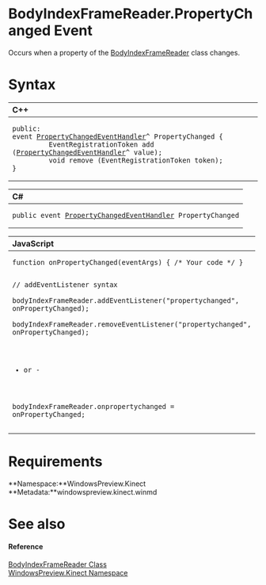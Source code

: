 BodyIndexFrameReader.PropertyChanged Event  
==========================================  

Occurs when a property of the [BodyIndexFrameReader](../../BodyIndexFrameReader_Class.md) class changes. <span id="syntaxSection"></span>

Syntax  
======  

<table>
<colgroup>
<col width="100%" />
</colgroup>
<thead>
<tr class="header">
<th align="left">C++</th>
</tr>
</thead>
<tbody>
<tr class="odd">
<td align="left"><pre><code>public:  
event <a href="../../../Data/PropertyChangedEventHandler.md">PropertyChangedEventHandler</a>^ PropertyChanged {  
         EventRegistrationToken add (<a href="../../../Data/PropertyChangedEventHandler.md">PropertyChangedEventHandler</a>^ value);  
         void remove (EventRegistrationToken token);  
}</code></pre></td>
</tr>
</tbody>
</table>

<table>
<colgroup>
<col width="100%" />
</colgroup>
<thead>
<tr class="header">
<th align="left">C#</th>
</tr>
</thead>
<tbody>
<tr class="odd">
<td align="left"><pre><code>public event <a href="../../../Data/PropertyChangedEventHandler.md">PropertyChangedEventHandler</a> PropertyChanged</code></pre></td>
</tr>
</tbody>
</table>

<table>
<colgroup>
<col width="100%" />
</colgroup>
<thead>
<tr class="header">
<th align="left">JavaScript</th>
</tr>
</thead>
<tbody>
<tr class="odd">
<td align="left"><pre><code>function onPropertyChanged(eventArgs) { /* Your code */ }  

// addEventListener syntax  
bodyIndexFrameReader.addEventListener(&quot;propertychanged&quot;, onPropertyChanged);  
bodyIndexFrameReader.removeEventListener(&quot;propertychanged&quot;, onPropertyChanged);  

- or -  

bodyIndexFrameReader.onpropertychanged = onPropertyChanged;</code></pre></td>
</tr>
</tbody>
</table>

<span id="requirements"></span>

Requirements  
============  

**Namespace:**WindowsPreview.Kinect  
**Metadata:**windowspreview.kinect.winmd  

<span id="ID4EU"></span>

See also  
========  

<span id="ID4EW"></span>
#### Reference  

[BodyIndexFrameReader Class](../../BodyIndexFrameReader_Class.md)  
 [WindowsPreview.Kinect Namespace](../../../Kinect.md)  



<!--Please do not edit the data in the comment block below.-->
<!--
TOCTitle : PropertyChanged Event
RLTitle : BodyIndexFrameReader.PropertyChanged Event
KeywordK : PropertyChanged event
KeywordK : BodyIndexFrameReader.PropertyChanged event
KeywordF : WindowsPreview.Kinect.BodyIndexFrameReader.PropertyChanged
KeywordF : BodyIndexFrameReader.PropertyChanged
KeywordF : PropertyChanged
KeywordF : WindowsPreview.Kinect.BodyIndexFrameReader.PropertyChanged
KeywordA : E:WindowsPreview.Kinect.BodyIndexFrameReader.PropertyChanged
AssetID : E:WindowsPreview.Kinect.BodyIndexFrameReader.PropertyChanged
Locale : en-us
CommunityContent : 1
APIType : Managed
APILocation : windowspreview.kinect.winmd
APIName : WindowsPreview.Kinect.BodyIndexFrameReader.PropertyChanged
TargetOS : Windows
TopicType : kbSyntax
DevLang : VB
DevLang : CSharp
DevLang : JavaScript
DevLang : C++
DocSet : K4Wv2
ProjType : K4Wv2Proj
Technology : Kinect for Windows
Product : Kinect for Windows SDK v2
productversion : 20
-->
